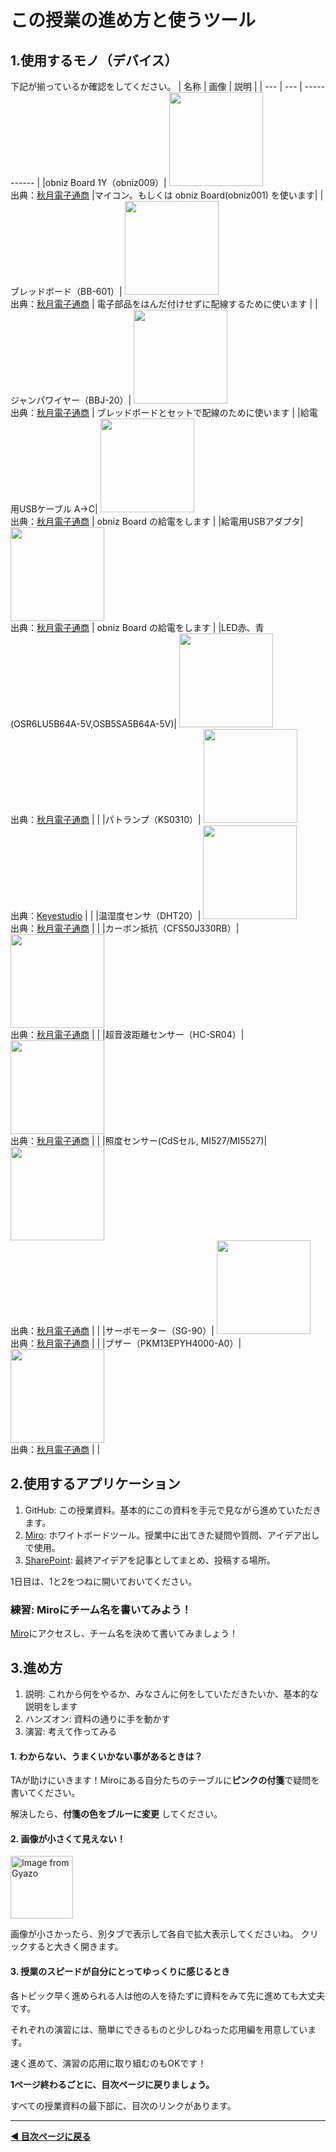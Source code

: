 # この授業の進め方と使うツール

## 1.使用するモノ（デバイス）

下記が揃っているか確認をしてください。
| 名称 | 画像 | 説明 |
| --- | --- | ----------- |
|obniz Board 1Y（obniz009）| <img src="https://akizukidenshi.com/img/goods/L/114930.jpg" width="150"><br>出典：[秋月電子通商](https://akizukidenshi.com/) |マイコン。もしくは obniz Board(obniz001) を使います|
|ブレッドボード（BB-601）| <img src="https://akizukidenshi.com/img/goods/L/105155.jpg" width="150"><br>出典：[秋月電子通商](https://akizukidenshi.com/)  | 電子部品をはんだ付けせずに配線するために使います |
|ジャンパワイヤー（BBJ-20）| <img src="https://akizukidenshi.com/img/goods/L/105371.jpg" width="150"><br>出典：[秋月電子通商](https://akizukidenshi.com/)  | ブレッドボードとセットで配線のために使います |
|給電用USBケーブル A->C| <img src="https://akizukidenshi.com/img/goods/L/117017.jpg" width="150"><br>出典：[秋月電子通商](https://akizukidenshi.com/) | obniz Board の給電をします           |
|給電用USBアダプタ| <img src="https://akizukidenshi.com/img/goods/L/117092.jpg" width="150"><br>出典：[秋月電子通商](https://akizukidenshi.com/)   |  obniz Board の給電をします           |
|LED赤、青(OSR6LU5B64A-5V,OSB5SA5B64A-5V)| <img src="https://akizukidenshi.com/img/goods/L/112519.jpg" width="150"><br>出典：[秋月電子通商](https://akizukidenshi.com/)  |             |
|パトランプ（KS0310）| <img src="https://ueeshop.ly200-cdn.com/u_file/UPAH/UPAH808/2108/products/14/69524b4790.jpg?x-oss-process=image/format,webp" width="150"><br>出典：[Keyestudio](https://www.keyestudio.com/products/keyestudio-traffic-light-module-black-and-eco-friendly-for-arduino) |             |
|温湿度センサ（DHT20）| <img src="https://akizukidenshi.com/img/goods/L/116732.jpg" width="150"><br>出典：[秋月電子通商](https://akizukidenshi.com/)  |             |
|カーボン抵抗（CFS50J330RB）| <img src="https://akizukidenshi.com/img/goods/L/107812.jpg" width="150"><br>出典：[秋月電子通商](https://akizukidenshi.com/)  |             |
|超音波距離センサー（HC-SR04）| <img src="https://akizukidenshi.com/img/goods/L/111009.jpg" width="150"><br>出典：[秋月電子通商](https://akizukidenshi.com/)  |             |
|照度センサー(CdSセル, MI527/MI5527)| <img src="https://akizukidenshi.com/img/goods/L/100110.jpg" width="150"><br>出典：[秋月電子通商](https://akizukidenshi.com/)  |             |
|サーボモーター（SG-90）| <img src="https://akizukidenshi.com/img/goods/L/108761.jpg" width="150"><br>出典：[秋月電子通商](https://akizukidenshi.com/)  |             |
|ブザー（PKM13EPYH4000-A0）| <img src="https://akizukidenshi.com/img/goods/L/104118.jpg" width="150"> <br>出典：[秋月電子通商](https://akizukidenshi.com/) |             |

## 2.使用するアプリケーション

1. GitHub: この授業資料。基本的にこの資料を手元で見ながら進めていただきます。
2. [Miro](https://miro.com/app/board/uXjVKPW27-k=/): ホワイトボードツール。授業中に出てきた疑問や質問、アイデア出しで使用。
3. [SharePoint](https://hitachigroup.sharepoint.com/sites/syagai_jyujyu/S000182/Shared%20Documents/Forms/AllItems.aspx?id=%2Fsites%2Fsyagai%5Fjyujyu%2FS000182%2FShared%20Documents%2F%E3%83%86%E3%82%B9%E3%83%88&viewid=ca370411%2D8eb9%2D45cf%2D9724%2D7bfbbed13b54): 最終アイデアを記事としてまとめ、投稿する場所。

1日目は、1と2をつねに開いておいてください。


### 練習: Miroにチーム名を書いてみよう！
[Miro](https://miro.com/app/board/uXjVKPW27-k=/)にアクセスし、チーム名を決めて書いてみましょう！  

## 3.進め方
1. 説明: これから何をやるか、みなさんに何をしていただきたいか、基本的な説明をします
2. ハンズオン: 資料の通りに手を動かす
3. 演習: 考えて作ってみる


#### 1. わからない、うまくいかない事があるときは？

TAが助けにいきます！Miroにある自分たちのテーブルに**ピンクの付箋**で疑問を書いてください。

解決したら、**付箋の色をブルーに変更** してください。


#### 2. 画像が小さくて見えない！
<a href="https://gyazo.com/1f91a73b903896741c8c1f11ac5734a3"><img src="https://i.gyazo.com/1f91a73b903896741c8c1f11ac5734a3.png" alt="Image from Gyazo" width="100"/></a>


画像が小さかったら、別タブで表示して各自で拡大表示してくださいね。
クリックすると大きく開きます。


#### 3. 授業のスピードが自分にとってゆっくりに感じるとき

各トピック早く進められる人は他の人を待たずに資料をみて先に進めても大丈夫です。

それぞれの演習には、簡単にできるものと少しひねった応用編を用意しています。

速く進めて、演習の応用に取り組むのもOKです！




**1ページ終わるごとに、目次ページに戻りましょう。**

すべての授業資料の最下部に、目次のリンクがあります。


---

**[◀ 目次ページに戻る](../readme.md)**
